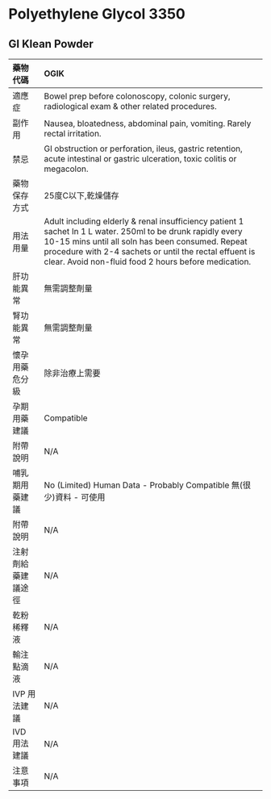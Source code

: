 # Polyethylene Glycol 3350

## GI Klean Powder

| 藥物代碼           | OGIK                                                                                                                                                                                                                                                                              |
|:-------------------|:----------------------------------------------------------------------------------------------------------------------------------------------------------------------------------------------------------------------------------------------------------------------------------|
| 適應症             | Bowel prep before colonoscopy, colonic surgery, radiological exam & other related procedures.                                                                                                                                                                                     |
| 副作用             | Nausea, bloatedness, abdominal pain, vomiting. Rarely rectal irritation.                                                                                                                                                                                                          |
| 禁忌               | GI obstruction or perforation, ileus, gastric retention, acute intestinal or gastric ulceration, toxic colitis or megacolon.                                                                                                                                                      |
| 藥物保存方式       | 25度C以下,乾燥儲存                                                                                                                                                                                                                                                                |
| 用法用量           | Adult including elderly & renal insufficiency patient 1 sachet In 1 L water. 250ml to be drunk rapidly every 10-15 mins until all soln has been consumed. Repeat procedure with 2-4 sachets or until the rectal effuent is clear. Avoid non-fluid food 2 hours before medication. |
| 肝功能異常         | 無需調整劑量                                                                                                                                                                                                                                                                      |
| 腎功能異常         | 無需調整劑量                                                                                                                                                                                                                                                                      |
| 懷孕用藥危分級     | 除非治療上需要                                                                                                                                                                                                                                                                    |
| 孕期用藥建議       | Compatible                                                                                                                                                                                                                                                                        |
| 附帶說明           | N/A                                                                                                                                                                                                                                                                               |
| 哺乳期用藥建議     | No (Limited) Human Data - Probably Compatible 無(很少)資料 - 可使用                                                                                                                                                                                                               |
| 附帶說明           | N/A                                                                                                                                                                                                                                                                               |
| 注射劑給藥建議途徑 | N/A                                                                                                                                                                                                                                                                               |
| 乾粉稀釋液         | N/A                                                                                                                                                                                                                                                                               |
| 輸注點滴液         | N/A                                                                                                                                                                                                                                                                               |
| IVP 用法建議       | N/A                                                                                                                                                                                                                                                                               |
| IVD 用法建議       | N/A                                                                                                                                                                                                                                                                               |
| 注意事項           | N/A                                                                                                                                                                                                                                                                               |

